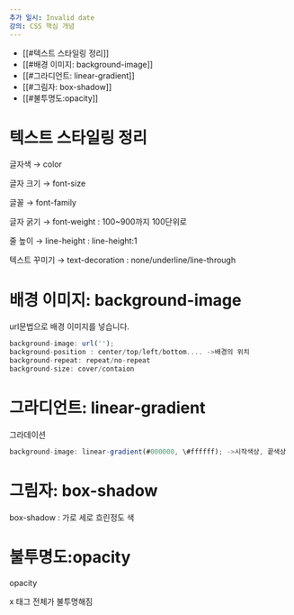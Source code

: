 ```yaml
---
추가 일시: Invalid date
강의: CSS 핵심 개념
---
```

- [[#텍스트 스타일링 정리]]
- [[#배경 이미지: background-image]]
- [[#그라디언트: linear-gradient]]
- [[#그림자: box-shadow]]
- [[#불투명도:opacity]]

  

# 텍스트 스타일링 정리

글자색 → color

글자 크기 → font-size

글꼴 → font-family

글자 굵기 → font-weight : 100~900까지 100단위로

줄 높이 → line-height : line-height:1

텍스트 꾸미기 → text-decoration : none/underline/line-through

# 배경 이미지: background-image

url문법으로 배경 이미지를 넣습니다.

```JavaScript
background-image: url('');
background-position : center/top/left/bottom.... ->배경의 위치
background-repeat: repeat/no-repeat
background-size: cover/contaion
```

# 그라디언트: linear-gradient

그라데이션

```JavaScript
background-image: linear-gradient(#000000, \#ffffff); ->시작색상, 끝색상
```

# 그림자: box-shadow

  

box-shadow : 가로 세로 흐린정도 색

  

# 불투명도:opacity

  

opacity

x 태그 전체가 불투명해짐